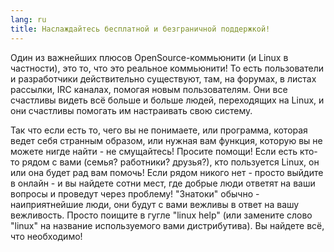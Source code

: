 ```yaml
---
lang: ru
title: Наслаждайтесь бесплатной и безграничной поддержкой!
---
```


Один из важнейших плюсов OpenSource-коммьюнити (и Linux в частности),
это то, что это реальное коммьюнити! То есть пользователи и разработчики
действительно существуют, там, на форумах, в листах рассылки, IRC каналах,
помогая новым пользователям. Они все счастливы видеть всё больше и больше
людей, переходящих на Linux, и они счастливы помогать им настраивать свою
систему.

Так что если есть то, чего вы не понимаете, или программа, которая
ведет себя странным образом, или нужная вам функция, которую вы не
можете нигде найти - не смущайтесь! Просите помощи! Если есть кто-то
рядом с вами (семья? работники? друзья?), кто пользуется Linux, он
или она будет рад вам помочь! Если рядом никого нет - просто выйдите
в онлайн - и вы найдете сотни мест, где добрые люди ответят на ваши
вопросы и проведут через проблему! "Знатоки" обычно - наиприятнейшие
люди, они будут с вами вежливы в ответ на вашу вежливость. Просто
поищите в гугле "linux help" (или замените слово "linux" на название
используемого вами дистрибутива). Вы найдете всё, что необходимо!




